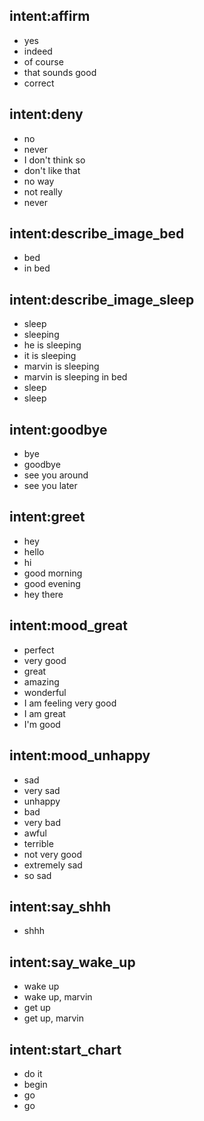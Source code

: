 ## intent:affirm
- yes
- indeed
- of course
- that sounds good
- correct

## intent:deny
- no
- never
- I don't think so
- don't like that
- no way
- not really
- never

## intent:describe_image_bed
- bed
- in bed

## intent:describe_image_sleep
- sleep
- sleeping
- he is sleeping
- it is sleeping
- marvin is sleeping
- marvin is sleeping in bed
- sleep
- sleep

## intent:goodbye
- bye
- goodbye
- see you around
- see you later

## intent:greet
- hey
- hello
- hi
- good morning
- good evening
- hey there

## intent:mood_great
- perfect
- very good
- great
- amazing
- wonderful
- I am feeling very good
- I am great
- I'm good

## intent:mood_unhappy
- sad
- very sad
- unhappy
- bad
- very bad
- awful
- terrible
- not very good
- extremely sad
- so sad

## intent:say_shhh
- shhh

## intent:say_wake_up
- wake up
- wake up, marvin
- get up
- get up, marvin

## intent:start_chart
- do it
- begin
- go
- go
